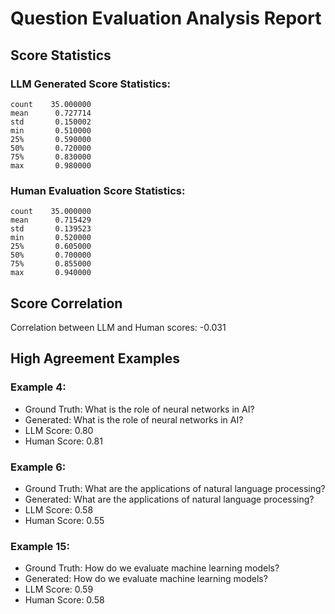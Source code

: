 # Question Evaluation Analysis Report
## Score Statistics
### LLM Generated Score Statistics:
```
count    35.000000
mean      0.727714
std       0.150002
min       0.510000
25%       0.590000
50%       0.720000
75%       0.830000
max       0.980000
```

### Human Evaluation Score Statistics:
```
count    35.000000
mean      0.715429
std       0.139523
min       0.520000
25%       0.605000
50%       0.700000
75%       0.855000
max       0.940000
```

## Score Correlation
Correlation between LLM and Human scores: -0.031

## High Agreement Examples

### Example 4:
- Ground Truth: What is the role of neural networks in AI?
- Generated: What is the role of neural networks in AI?
- LLM Score: 0.80
- Human Score: 0.81

### Example 6:
- Ground Truth: What are the applications of natural language processing?
- Generated: What are the applications of natural language processing?
- LLM Score: 0.58
- Human Score: 0.55

### Example 15:
- Ground Truth: How do we evaluate machine learning models?
- Generated: How do we evaluate machine learning models?
- LLM Score: 0.59
- Human Score: 0.58
